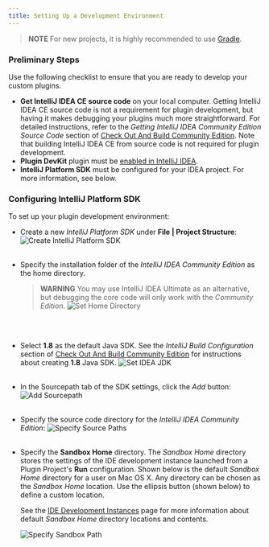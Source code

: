 ```yaml
---
title: Setting Up a Development Environment
---
```

<!-- Copyright 2000-2020 JetBrains s.r.o. and other contributors. Use of this source code is governed by the Apache 2.0 license that can be found in the LICENSE file. -->

> **NOTE** For new projects, it is highly recommended to use [Gradle](/tutorials/gradle_build_system.md).

### Preliminary Steps

Use the following checklist to ensure that you are ready to develop your custom plugins.

- **Get IntelliJ IDEA CE source code** on your local computer.
  Getting IntelliJ IDEA CE source code is not a requirement for plugin development, but having it makes debugging your plugins much more straightforward.
  For detailed instructions, refer to the _Getting IntelliJ IDEA Community Edition Source Code_ section of [Check Out And Build Community Edition](upsource:///README.md).
  Note that building IntelliJ IDEA CE from source code is not required for plugin development.
- **Plugin DevKit** plugin must be [enabled in IntelliJ IDEA](https://www.jetbrains.com/help/idea/managing-plugins.html).
- **IntelliJ Platform SDK** must be configured for your IDEA project.
  For more information, see below.

### Configuring IntelliJ Platform SDK

To set up your plugin development environment:

* Create a new *IntelliJ Platform SDK* under **File \| Project Structure**:
  ![Create IntelliJ Platform SDK](img/create_intellij_idea_sdk.png)
  <br/>
  <br/>
* Specify the installation folder of the *IntelliJ IDEA Community Edition* as the home directory.
  > **WARNING** You may use IntelliJ IDEA Ultimate as an alternative, but debugging the core code will only work with the *Community Edition*.
  ![Set Home Directory](img/set_home_directory.png)
  <br/>
  <br/>
* Select **1.8** as the default Java SDK.
  See the _IntelliJ Build Configuration_ section of [Check Out And Build Community Edition](upsource:///README.md) for instructions about creating **1.8** Java SDK.
  ![Set IDEA JDK](img/set_java_sdk.png)
  <br/>
  <br/>
* In the Sourcepath tab of the SDK settings, click the *Add* button:
  ![Add Sourcepath](img/add_sourcepath.png)
  <br/>
  <br/>
* Specify the source code directory for the *IntelliJ IDEA Community Edition*:
  ![Specify Source Paths](img/community_sources_directory.png)
  <br/>
  <br/>
* Specify the **Sandbox Home** directory.
  The *Sandbox Home* directory stores the settings of the IDE development instance launched from a Plugin Project's **Run** configuration.
  Shown below is the default *Sandbox Home* directory for a user on Mac OS X.
  Any directory can be chosen as the *Sandbox Home* location.
  Use the ellipsis button (shown below) to define a custom location.

  See the [IDE Development Instances](/basics/ide_development_instance.md) page for more information about default *Sandbox Home* directory locations and contents.
  
  ![Specify Sandbox Path](img/plugins-sandbox.png)

